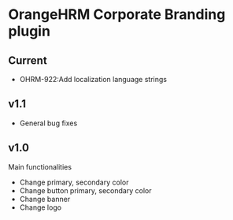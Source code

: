 # OrangeHRM Corporate Branding plugin

## Current

- OHRM-922:Add localization language strings

## v1.1

- General bug fixes

## v1.0

Main functionalities

- Change primary, secondary color
- Change button primary, secondary color
- Change banner
- Change logo
